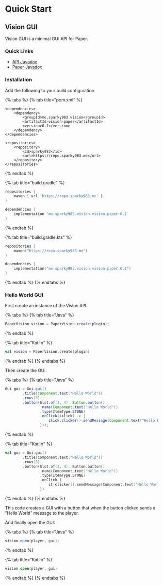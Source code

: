 # Quick Start

## Vision GUI

Vision GUI is a minimal GUI API for Paper.

### Quick Links

* [API Javadoc](https://repo.sparky983.me/javadoc/snapshots/me/sparky983/vision/vision-api/0.2-SNAPSHOT)
* [Paper Javadoc](https://repo.sparky983.me/javadoc/snapshots/me/sparky983/vision/vision-paper/0.2-SNAPSHOT)

### Installation

Add the following to your build configuration:

{% tabs %}
{% tab title="pom.xml" %}
```markup
<dependencies>
    <dependency>
        <groupId>me.sparky983.vision</groupId>
        <artifactId>vision-paper</artifactId>
        <version>0.1</version>
    </dependency>
</dependencies>
    
<repositories>
    <repository>
        <id>sparky983</id>
        <url>https://repo.sparky983.me</url>
    </repository>
</repositories>
```
{% endtab %}

{% tab title="build.gradle" %}
```groovy
repositories {
    maven { url 'https://repo.sparky983.me' }
}

dependencies {
    implementation 'me.sparky983.vision:vision-paper:0.1'
}
```
{% endtab %}

{% tab title="build.gradle.kts" %}
```kotlin
repositories {
    maven("https://repo.sparky983.me")
}

dependencies {
    implementation("me.sparky983.vision:vision-paper:0.1")
}
```
{% endtab %}
{% endtabs %}

### Hello World GUI

First create an instance of the Vision API.

{% tabs %}
{% tab title="Java" %}
```java
PaperVision vision = PaperVision.create(plugin);
```
{% endtab %}

{% tab title="Kotlin" %}
```kotlin
val vision = PaperVision.create(plugin)
```
{% endtab %}
{% endtabs %}

Then create the GUI:

{% tabs %}
{% tab title="Java" %}
```java
Gui gui = Gui.gui()
        .title(Component.text("Hello World"))
        .rows(3)
        .button(Slot.of(1, 4), Button.button()
                .name(Component.text("Hello World"))
                .type(ItemType.STONE)
                .onClick((click) -> {
                    click.clicker().sendMessage(Component.text("Hello World"));
                }));
```
{% endtab %}

{% tab title="Kotlin" %}
```kotlin
val gui = Gui.gui()
        .title(Component.text("Hello World"))
        .rows(3)
        .button(Slot.of(1, 4), Button.button()
                .name(Component.text("Hello World"))
                .type(ItemType.STONE)
                .onClick {
                    it.clicker().sendMessage(Component.text("Hello World")) 
                })
```
{% endtab %}
{% endtabs %}

This code creates a GUI with a button that when the button clicked sends a "Hello World" message to the player.

And finally open the GUI:

{% tabs %}
{% tab title="Java" %}
```java
vision.open(player, gui);
```
{% endtab %}

{% tab title="Kotlin" %}
```kotlin
vision.open(player, gui)
```
{% endtab %}
{% endtabs %}
